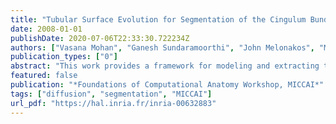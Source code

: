 ```yaml
---
title: "Tubular Surface Evolution for Segmentation of the Cingulum Bundle from DW-MRI"
date: 2008-01-01
publishDate: 2020-07-06T22:33:30.722234Z
authors: ["Vasana Mohan", "Ganesh Sundaramoorthi", "John Melonakos", "Marc Niethammer", "Marek Kubicki", "Allen Tannenbaum"]
publication_types: ["0"]
abstract: "This work provides a framework for modeling and extracting the Cingulum Bundle (CB) from Diffusion-Weighted Imagery (DW-MRI) of the brain. The CB is a tube-like structure in the brain that is of potentially of tremendous importance to clinicians since it may be helpful in diagnosing Schizophrenia. This structure consists of a collection of fibers in the brain that have locally similar diffusion patterns, but vary globally. Standard region-based segmentation techniques adapted to DW-MRI are not suitable here because the diffusion pattern of the CB cannot be described by a global set of simple statistics. Active surface models extended to DW-MRI are not suitable since they allow for arbitrary deformations that give rise to unlikely shapes, which do not respect the tubular geometry of the CB. In this work, we explicitly model the CB as a tube-like surface and construct a general class of energies defined on tube-like surfaces. An example energy of our framework is optimized by a tube that encloses a region that has locally similar diffusion patterns, which differ from the diffusion patterns immediately outside. Modeling the CB as a tube-like surface is a natural shape prior. Since a tube is characterized by a center-line and a radius function, the method is reduced to a 4D (center-line plus radius) curve evolution that is computationally much less costly than an arbitrary surface evolution. The method also provides the center-line of CB, which is potentially of clinical significance."
featured: false
publication: "*Foundations of Computational Anatomy Workshop, MICCAI*"
tags: ["diffusion", "segmentation", "MICCAI"]
url_pdf: "https://hal.inria.fr/inria-00632883"
---
```


